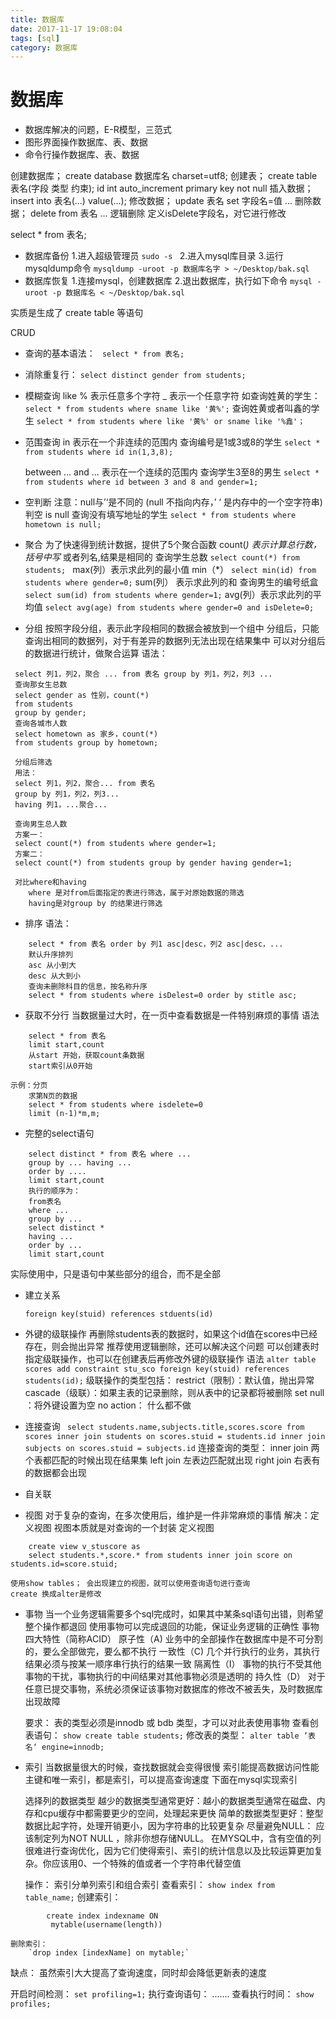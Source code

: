 ```yaml
---
title: 数据库
date: 2017-11-17 19:08:04
tags: [sql]
category: 数据库
---
```


# 数据库 

* 数据库解决的问题，E-R模型，三范式
* 图形界面操作数据库、表、数据
* 命令行操作数据库、表、数据

创建数据库； create database 数据库名 charset=utf8;
创建表； create table 表名(字段 类型 约束);
        id int auto_increment primary key not null
插入数据； insert into 表名(...) value(...);
修改数据； update 表名 set 字段名=值 ...
删除数据； delete from 表名 ...
            逻辑删除 定义isDelete字段名，对它进行修改
<!-- more -->

select * from 表名;

* 数据库备份
    1.进入超级管理员
    ` sudo -s  `
    2.进入mysql库目录
    3.运行mysqldump命令
    ` mysqldump -uroot -p 数据库名字 > ~/Desktop/bak.sql `
* 数据库恢复
    1.连接mysql，创建数据库
    2.退出数据库，执行如下命令
    ` mysql -uroot -p 数据库名 < ~/Desktop/bak.sql `
    
实质是生成了 create table 等语句

CRUD

* 查询的基本语法：
    ` select * from 表名;`
* 消除重复行：
    ` select distinct gender from students; `
    
* 模糊查询
    like
    % 表示任意多个字符 
    _ 表示一个任意字符
    如查询姓黄的学生：
    ` select * from students where sname like '黄%'; `
    查询姓黄或者叫鑫的学生
    ` select * from students where like '黄%' or sname like '%鑫'； `
    
* 范围查询
    in 表示在一个非连续的范围内
    查询编号是1或3或8的学生
    ` select * from students where id in(1,3,8); `
    
    between ... and ... 表示在一个连续的范围内
    查询学生3至8的男生
    ` select * from students where id between 3 and 8 and gender=1; `
    
* 空判断
    注意：null与’‘是不同的  (null 不指向内存，’ ‘ 是内存中的一个空字符串)
    判空 is null
    查询没有填写地址的学生
    ` select * from students where hometown is null; `
    
    
* 聚合
    为了快速得到统计数据，提供了5个聚合函数
    count(*) 表示计算总行数，括号中写* 或者列名,结果是相同的
    查询学生总数
    `select count(*) from students; `
    max(列）表示求此列的最小值 min（*）
    ` select min(id) from students where gender=0; `
    sum(列） 表示求此列的和
    查询男生的编号纸盒
    ` select sum(id) from students where gender=1; `
    avg(列）表示求此列的平均值
    ` select avg(age) from students where gender=0 and isDelete=0; `

* 分组
 按照字段分组，表示此字段相同的数据会被放到一个组中
 分组后，只能查询出相同的数据列，对于有差异的数据列无法出现在结果集中
 可以对分组后的数据进行统计，做聚合运算
 语法：
```
 select 列1，列2，聚合 ... from 表名 group by 列1，列2，列3 ...
 查询那女生总数
 select gender as 性别，count(*)
 from students
 group by gender;
 查询各城市人数
 select hometown as 家乡，count(*)
 from students group by hometown;
 
 分组后筛选
 用法：
 select 列1，列2，聚合... from 表名
 group by 列1，列2，列3...
 having 列1，...聚合...
 
 查询男生总人数
 方案一：
 select count(*) from students where gender=1;
 方案二：
 select count(*) from students group by gender having gender=1;
 
 对比where和having
    where 是对from后面指定的表进行筛选，属于对原始数据的筛选
    having是对group by 的结果进行筛选
```
    
* 排序
    语法：
```
    select * from 表名 order by 列1 asc|desc，列2 asc|desc，...
    默认升序排列
    asc 从小到大
    desc 从大到小
    查询未删除科目的信息，按名称升序
    select * from students where isDelest=0 order by stitle asc;
```
    
* 获取不分行
    当数据量过大时，在一页中查看数据是一件特别麻烦的事情
    语法
```
    select * from 表名 
    limit start,count
    从start 开始，获取count条数据
    start索引从0开始
    
示例：分页
    求第N页的数据
    select * from students where isdelete=0
    limit (n-1)*m,m;
```
    
* 完整的select语句
```
    select distinct * from 表名 where ... 
    group by ... having ...
    order by ....
    limit start,count
    执行的顺序为：
    from表名
    where ...
    group by ...
    select distinct *
    having ...
    order by ...
    limit start,count
```
实际使用中，只是语句中某些部分的组合，而不是全部

* 建立关系

    ` foreign key(stuid) references stduents(id) `
    
* 外键的级联操作
    再删除students表的数据时，如果这个id值在scores中已经存在，则会抛出异常
    推荐使用逻辑删除，还可以解决这个问题
    可以创建表时指定级联操作，也可以在创建表后再修改外键的级联操作
    语法
    ` alter table scores add constraint stu_sco foreign key(stuid) references students(id); `
    级联操作的类型包括：
        restrict（限制）：默认值，抛出异常
        cascade（级联）：如果主表的记录删除，则从表中的记录都将被删除
        set null ：将外键设置为空
        no action： 什么都不做
* 连接查询
    ` select students.name,subjects.title,scores.score from scores inner join students on scores.stuid = students.id inner join subjects on scores.stuid = subjects.id`
    连接查询的类型：
    inner join 两个表都匹配的时候出现在结果集
    left join  左表边匹配就出现
    right join 右表有的数据都会出现
    
* 自关联
    
* 视图
    对于复杂的查询，在多次使用后，维护是一件非常麻烦的事情
    解决：定义视图
    视图本质就是对查询的一个封装
    定义视图
```
    create view v_stuscore as 
    select students.*,score.* from students inner join score on students.id=score.stuid;
```
    
    使用show tables； 会出现建立的视图，就可以使用查询语句进行查询
    create 换成alter是修改
    
* 事物
    当一个业务逻辑需要多个sql完成时，如果其中某条sql语句出错，则希望整个操作都退回
    使用事物可以完成退回的功能，保证业务逻辑的正确性
    事物四大特性（简称ACID）
    原子性（A) 业务中的全部操作在数据库中是不可分割的，要么全部做完，要么都不执行
    一致性（C) 几个并行执行的业务，其执行结果必须与按某一顺序串行执行的结果一致
    隔离性（I） 事物的执行不受其他事物的干扰，事物执行的中间结果对其他事物必须是透明的
    持久性（D） 对于任意已提交事物，系统必须保证该事物对数据库的修改不被丢失，及时数据库出现故障
    
    要求： 表的类型必须是innodb 或 bdb 类型，才可以对此表使用事物
    查看创表语句：
    `show create table students;`
    修改表的类型：
    `alter table ’表名‘ engine=innodb;`
    
* 索引
    当数据量很大的时候，查找数据就会变得很慢
    索引能提高数据访问性能
    主键和唯一索引，都是索引，可以提高查询速度
    下面在mysql实现索引
    
    选择列的数据类型
        越少的数据类型通常更好：越小的数据类型通常在磁盘、内存和cpu缓存中都需要更少的空间，处理起来更快
        简单的数据类型更好：整型数据比起字符，处理开销更小，因为字符串的比较更复杂
        尽量避免NULL： 应该制定列为NOT NULL ，除非你想存储NULL。 在MYSQL中，含有空值的列很难进行查询优化，因为它们使得索引、索引的统计信息以及比较运算更加复杂。你应该用0、一个特殊的值或者一个字符串代替空值
        
    操作：
        索引分单列索引和组合索引
    查看索引：
        `show index from  table_name;`
    创建索引：
```
        create index indexname ON
         mytable(username(length))
```
    删除索引：
        `drop index [indexName] on mytable;`
        
缺点：
    虽然索引大大提高了查询速度，同时却会降低更新表的速度
    
开启时间检测：
    `set profiling=1;`
执行查询语句：
    .......
查看执行时间：
    `show profiles;`
